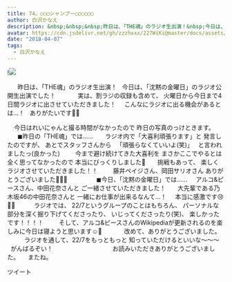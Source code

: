 ```yaml
---
title: 74。◯◯◯シャンプー◯◯◯◯◯◯
author: 白沢かなえ
description: &nbsp;&nbsp;&nbsp;昨日は、「THE魂」のラジオ生出演！&nbsp;今日は、「沈黙の金曜日」のラジオ公開生出演でした！&nbsp;&nbsp;&nbsp;&nbsp;&nbsp;&nbsp;実は、割ラジの収録も含めて、...
avatar: https://cdn.jsdelivr.net/gh/zzzhxxx/227WiKi@master/docs/assets/photo/avatar/kanae.jpg
date: "2018-04-07"
tags:
  - 白沢かなえ
---
```


!![](https://cdn.jsdelivr.net/gh/zzzhxxx/227WiKi-image@master/blog-image/kanae-2018-04-07_1.jpg)



 
 
 
昨日は、「THE魂」のラジオ生出演！
 
今日は、「沈黙の金曜日」のラジオ公開生出演でした！
 
 
 
 
 
 
実は、割ラジの収録も含めて、
火曜日から今日まで4日間ラジオに出させていただきました！
 
 
こんなにラジオに出る機会があるとは…！
 
ありがたいです🐶🧡
 
 
 
 
 

 
 
今日はれいにゃんと撮る時間がなかったので
昨日の写真のっけときます。
 
 
 
 
 
 
◼︎昨日の「THE魂」では……
 
 
 
ラジオ内で「大喜利頑張ります」と
発言したのですが、
あとでスタッフさんから
 
「頑張らなくていいよ(笑)」
 
と言われましたっ(良かった)
 
 
 
 
今まで避け続けてきた大喜利を
まさかここでやるとは全く思ってなかったので
本当にびっくりしました🐶
 
 
 
挑戦もあって、
楽しくラジオさせていただきました！！
 
 
 
 
藤井ペイジさん、岡田サリオさん
ありがとうございました🌷🌷🌷
 
 
 
 
 
 
 
 
◼︎今日、「沈黙の金曜日」では……
 
 
アルコ&ピースさん、中田花奈さんと
ご一緒させていただきました！
 
 
 
大先輩である乃木坂46の中田花奈さんと
一緒にお仕事が出来るなんて…！
 
 
本当に感激です😢🧡🧡
 
 
 
 
 
ラジオでは、
22/7というグループのことはもちろん、
パーソナルな部分を深く掘り下げてくださったり、
いじってくださったり(笑)、
楽しかったです！！！！
 
 
 
 
そして、アルコ&ピースさんのWikipediaが更新されるのを楽しみに今日は寝ようと思います☺️🌷
 
 
 
 
 
 
改めて、ありがとうございました。
 
 
 
 
 
 
ラジオを通して、22/7をもっともっと
知っていただけるといいな〜〜〜
 
 
がんばるぞい！
 
 
 
 
 
 
 
 
 
 
 
 
 
 
 
 
 
お読みいただきありがとうございました。
 
 
またね。



ツイート




